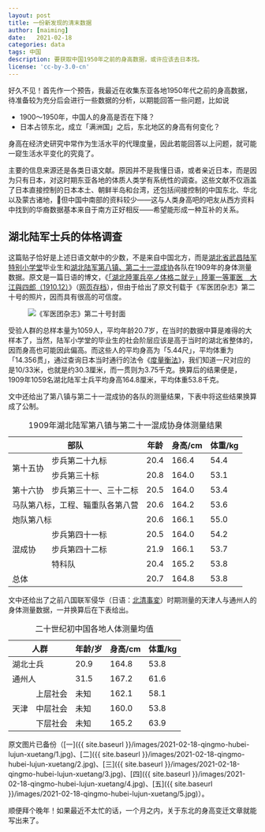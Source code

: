 ```yaml
---
layout: post
title: 一份新发现的清末数据
author: [maiming]
date:   2021-02-18
categories: data
tags: 中国
description: 要获取中国1950年之前的身高数据，或许应该去日本找。
license: 'cc-by-3.0-cn'
---
```


好久不见！首先作一个预告，我最近在收集东亚各地1950年代之前的身高数据，待准备较为充分后会进行一些数据的分析，以期能回答一些问题，比如说

- 1900～1950年，中国人的身高是否在下降？
- 日本占领东北，成立「满洲国」之后，东北地区的身高有何变化？

身高在经济史研究中常作为生活水平的代理度量，因此若能回答以上问题，就可能一窥生活水平变化的究竟了。

主要的信息来源还是各类日语文献。原因并不是我懂日语，或者亲近日本，而是因为只有日本，对这时期东亚各地的体质人类学有系统性的调查。这些文献不仅涵盖了日本直接控制的日本本土、朝鲜半岛和台湾，还包括间接控制的中国东北、华北以及蒙古诸地，但中国中南部的资料较少——这与人类身高吧的吧友从西方资料中找到的华裔数据基本来自于南方正好相反——希望能形成一种互补的关系。

## 湖北陆军士兵的体格调查

这篇贴子恰好是上述日语文献中的少数，不是来自中国北方，而是[湖北省武昌陆军特别小学堂](https://baike.baidu.com/item/%E6%B9%96%E5%8C%97%E9%99%86%E5%86%9B%E5%B0%8F%E5%AD%A6%E5%A0%82)毕业生和[湖北陆军第八镇、第二十一混成协](https://zh.wikipedia.org/zh-cn/%E9%99%86%E5%86%9B%E7%AC%AC%E5%85%AB%E9%95%87)各队在1909年的身体测量数据。原文是一篇日语的博文，《[「湖北陸軍兵卒ノ体格ニ就テ」陸軍一等軍医　大江與四郎（1910.12）](https://blog.goo.ne.jp/1971913/e/ca88dab6e6c451aa6809be5e1b0a5050)》（[网页存档](https://archive.vn/auVAD)），但由于给出了原文刊载于《军医团杂志》第二十号的照片，因而具有很高的可信度。

<figure>
  <img src="{{ site.baseurl }}/images/2021-02-18-qingmo-hubei-lujun-xuetang/1.jpg" alt="《军医团杂志》第二十号封面"/>
</figure>

受验人群的总样本量为1059人，平均年龄20.7岁，在当时的数据中算是难得的大样本了，当然，陆军小学堂的毕业生的社会阶层应该是高于当时的湖北省整体的，因而身高也可能因此偏高。而这些人的平均身高为「5.44尺」，平均体重为「14.356贯」，通过查询日本当时通行的法令《[度量衡法](https://ja.wikisource.org/wiki/%E5%BA%A6%E9%87%8F%E8%A1%A1%E6%B3%95)》，我们知道一尺对应的是10/33米，也就是约30.3厘米，而一贯则为3.75千克。换算后的结果便是，1909年1059名湖北陆军士兵平均身高164.8厘米，平均体重53.8千克。

文中还给出了第八镇与第二十一混成协的各队的测量结果，下表中将这些结果换算成了公制。

<table>
  <caption>
    1909年湖北陆军第八镇与第二十一混成协身体测量结果
  </caption>
  <thead>
    <tr>
      <th colspan="2">部队</th>
      <th>年龄</th>
      <th>身高/cm</th>
      <th>体重/kg</th>
    </tr>
  </thead>
  <tbody>
    <tr>
      <td rowspan="2">第十五协</td>
      <td>步兵第二十九标</td>
      <td>20.4</td>
      <td>166.4</td>
      <td>54.4</td>
    </tr>
    <tr>
      <td>步兵第三十标</td>
      <td>20.8</td>
      <td>164.0</td>
      <td>53.1</td>
    </tr>
    <tr>
      <td>第十六协</td>
      <td>步兵第三十一、三十二标</td>
      <td>20.5</td>
      <td>164.0</td>
      <td>53.4</td>
    </tr>
    <tr>
      <td colspan="2">马队第八标，工程、辎重队各第八营</td>
      <td>20.6</td>
      <td>164.2</td>
      <td>53.6</td>
    </tr>
    <tr>
      <td colspan="2">炮队第八标</td>
      <td>20.6</td>
      <td>166.1</td>
      <td>55.0</td>
    </tr>
    <tr>
      <td rowspan="3">混成协</td>
      <td>步兵第四十一标</td>
      <td>20.5</td>
      <td>164.0</td>
      <td>54.2</td>
    </tr>
    <tr>
      <td>步兵第四十二标</td>
      <td>21.9</td>
      <td>166.1</td>
      <td>53.7</td>
    </tr>
    <tr>
      <td>特科队</td>
      <td>20.4</td>
      <td>165.2</td>
      <td>53.8</td>
    </tr>
    <tr>
      <td colspan="2">总体</td>
      <td>20.7</td>
      <td>164.8</td>
      <td>53.8</td>
    </tr>
  </tbody>
</table>

文中还给出了之前八国联军侵华（日语：[北清事変](https://ja.wikipedia.org/wiki/%E7%BE%A9%E5%92%8C%E5%9B%A3%E3%81%AE%E4%B9%B1)）时期测量的天津人与通州人的身体测量数据，一并换算后在下表给出。

<table>
  <caption>
    二十世纪初中国各地人体测量均值
  </caption>
  <thead>
    <tr>
      <th colspan="2">人群</th>
      <th>年龄/岁</th>
      <th>身高/cm</th>
      <th>体重/kg</th>
    </tr>
  </thead>
  <tbody>
    <tr>
      <td colspan="2">湖北士兵</td>
      <td>20.9</td>
      <td>164.8</td>
      <td>53.8</td>
    </tr>
    <tr>
      <td colspan="2">通州人</td>
      <td>31.5</td>
      <td>167.2</td>
      <td>61.6</td>
    </tr>
    <tr>
      <td rowspan="3">天津</td>
      <td>上层社会</td>
      <td>未知</td>
      <td>162.1</td>
      <td>58.1</td>
    </tr>
    <tr>
      <td>中层社会</td>
      <td>未知</td>
      <td>160.0</td>
      <td>53.8</td>
    </tr>
    <tr>
      <td>下层社会</td>
      <td>未知</td>
      <td>165.2</td>
      <td>63.9</td>
    </tr>
  </tbody>
</table>

原文图片已备份（[一]({{ site.baseurl }}/images/2021-02-18-qingmo-hubei-lujun-xuetang/1.jpg)、[二]({{ site.baseurl }}/images/2021-02-18-qingmo-hubei-lujun-xuetang/2.jpg)、[三]({{ site.baseurl }}/images/2021-02-18-qingmo-hubei-lujun-xuetang/3.jpg)、[四]({{ site.baseurl }}/images/2021-02-18-qingmo-hubei-lujun-xuetang/4.jpg)、[五]({{ site.baseurl }}/images/2021-02-18-qingmo-hubei-lujun-xuetang/5.jpg)）。

顺便拜个晚年！如果最近不太忙的话，一个月之内，关于东北的身高变迁文章就能写出来了。